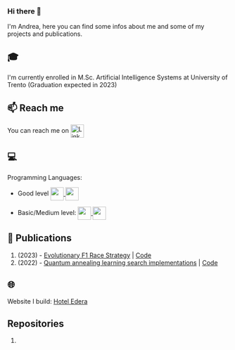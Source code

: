 ### Hi there 👋

I'm Andrea, here you can find some infos about me and some of my projects and publications.

## :mortar_board: 
I'm currently enrolled in M.Sc. Artificial Intelligence Systems at University of Trento (Graduation expected in 2023)
<!-- - :telescope: I'm involved in a research project on [AI Economist](https://www.salesforceairesearch.com/projects/the-ai-economist) -->
<!-- - :seedling: I'm learning <a href="https://www.pytorch.com/" target="_blank" rel="noreferrer"> 
  <img align="center" alt="PyTorch" src="https://cdn.icon-icons.com/icons2/2699/PNG/512/pytorch_logo_icon_170820.png" width="30px"/> 
  </a>  -->
## :mailbox: Reach me
You can reach me on <a href="https://www.linkedin.com/in/andreabonomi984">
  <img align="center" alt="Linkedin" width="30px" src="https://cdn2.iconfinder.com/data/icons/social-media-2285/512/1_Linkedin_unofficial_colored_svg-256.png" />
</a>

## :computer: 
Programming Languages: 
  - Good level <a href="https://www.cplusplus.com/" target="_blank" rel="noreferrer"> <img align="center" src="https://cdn4.iconfinder.com/data/icons/logos-brands-in-colors/404/c_logo-256.png" width="30px"/> </a> <a href="https://www.python.com/" target="_blank" rel="noreferrer"> <img align="center" src="https://cdn4.iconfinder.com/data/icons/logos-and-brands/512/267_Python_logo-512.png" width="30px"/> </a> 
  
  - Basic/Medium level: <a href="https://www.javascript.com/" target="_blank" rel="noreferrer">  <img align="center" src="https://cdn-icons-png.flaticon.com/512/5968/5968292.png" width="30px"/> </a> <a href="https://learn.microsoft.com/en-US/dotnet/csharp/" target="_blank" rel="noreferrer"> <img align="center" src="https://cdn-icons-png.flaticon.com/512/6132/6132221.png" width="30px"/> </a> 
<!--   
  - Non-Programming Languages: <a href="https://developer.mozilla.org/en-US/docs/Web/HTML" target="_blank" rel="noreferrer"> <img align="center" src="https://cdn-icons-png.flaticon.com/512/186/186320.png" width="30px"/> </a> <a href="https://developer.mozilla.org/en-US/docs/Web/CSS" target="_blank" rel="noreferrer"> <img align="center" src="https://cdn-icons-png.flaticon.com/512/186/186319.png" width="30px"/></a>  -->

## :page_facing_up: Publications
  1. (2023) - [Evolutionary F1 Race Strategy](https://doi.org/10.1145/3583133.3596349) | [Code](https://github.com/bonom/Evolutionary-F1-Race-Strategy)
  2. (2022) - [Quantum annealing learning search implementations](https://arxiv.org/pdf/2212.11132) | [Code](https://github.com/bonom/Quantum-Annealing-for-solving-QUBO-Problems)

## :globe_with_meridians: 
Website I build: [Hotel Edera](https://www.hotel-edera.it/)


## Repositories
  1. 
